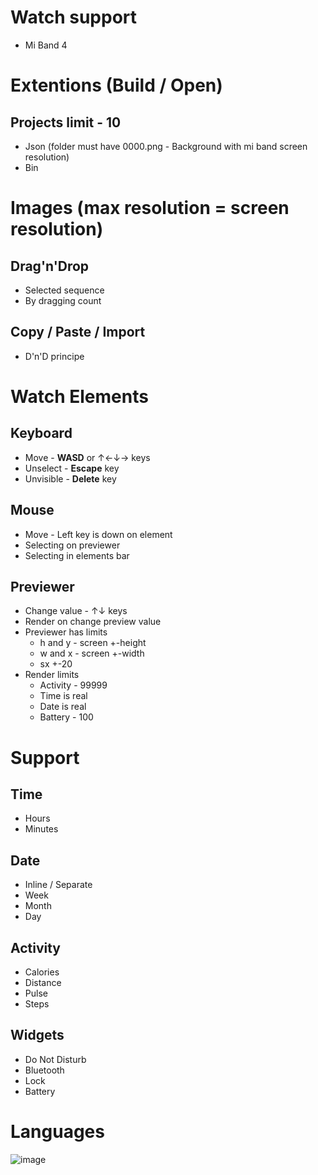 # Watch support
* Mi Band 4
# Extentions (Build / Open)
## Projects limit - 10
* Json (folder must have 0000.png - Background with mi band screen resolution)
* Bin
# Images (max resolution = screen resolution)
## Drag'n'Drop
* Selected sequence
* By dragging count
## Copy / Paste / Import
* D'n'D principe
# Watch Elements
## Keyboard 
* Move - **WASD** or ↑←↓→ keys
* Unselect - **Escape** key
* Unvisible - **Delete** key
## Mouse
* Move - Left key is down on element
* Selecting on previewer
* Selecting in elements bar
## Previewer
* Change value - ↑↓ keys
* Render on change preview value
* Previewer has limits
    * h and y - screen +-height
    * w and x - screen +-width
    * sx +-20
* Render limits
    * Activity - 99999
    * Time is real
    * Date is real
    * Battery - 100
# Support
## Time
* Hours
* Minutes
## Date
* Inline / Separate
* Week
* Month
* Day
## Activity
* Calories
* Distance
* Pulse
* Steps
## Widgets
* Do Not Disturb
* Bluetooth
* Lock
* Battery
#  Languages
![image](https://user-images.githubusercontent.com/33602561/100154551-6fcfab00-2eae-11eb-8e07-e6c030984e67.png)
